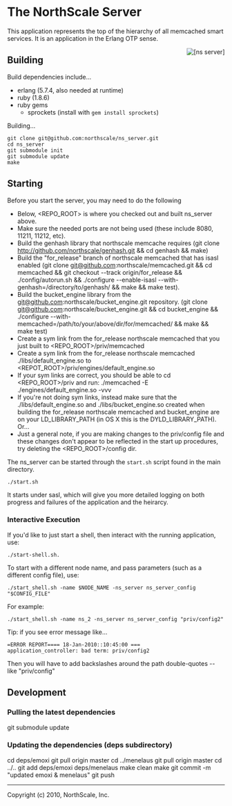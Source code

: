 # The NorthScale Server

This application represents the top of the hierarchy of all memcached
smart services.  It is an application in the Erlang OTP sense.

<div>
    <img src="https://github.com/northscale/ns_server/raw/master/doc/images/ns_server.png"
         alt="[ns server]" style="float: right"/>
</div>

## Building

Build dependencies include...

* erlang (5.7.4, also needed at runtime)
* ruby (1.8.6)
* ruby gems
    * sprockets (install with `gem install sprockets`)

Building...

    git clone git@github.com:northscale/ns_server.git
    cd ns_server
    git submodule init
    git submodule update
    make

## Starting

Before you start the server, you may need to do the following
  * Below, <REPO_ROOT> is where you checked out and built ns_server above.
  * Make sure the needed ports are not being used (these include
    8080, 11211, 11212, etc).
  * Build the genhash library that northscale memcache requires
    (git clone http://github.com/northscale/genhash.git &&
    cd genhash && make)
  * Build the "for_release" branch of northscale memcached that has isasl
    enabled (git clone git@github.com:northscale/memcached.git &&
    cd memcached &&
    git checkout --track origin/for_release &&
    ./config/autorun.sh &&
    ./configure --enable-isasl --with-genhash=/directory/to/genhash/ &&
    make && make test).
  * Build the bucket_engine library from the
    git@github.com:northscale/bucket_engine.git repository.
    (git clone git@github.com:northscale/bucket_engine.git &&
    cd bucket_engine &&
    ./configure --with-memcached=/path/to/your/above/dir/for/memcached/ &&
    make && make test)
  * Create a sym link from the for_release northscale memcached
    that you just built to <REPO_ROOT>/priv/memcached
  * Create a sym link from the for_release northscale memcached
    ./libs/default_engine.so to <REPOT_ROOT>/priv/engines/default_engine.so
  * If your sym links are correct, you should be able to cd <REPO_ROOT>/priv
    and run: ./memcached -E ./engines/default_engine.so -vvv
  * If you're not doing sym links, instead make sure that the
    ./libs/default_engine.so and ./libs/bucket_engine.so
    created when building the for_release northscale memcached
    and bucket_engine are on your LD_LIBRARY_PATH (in OS X
    this is the DYLD_LIBRARY_PATH).  Or...
  * Just a general note, if you are making changes to the priv/config file
    and these changes don't appear to be reflected in the start up
    procedures, try deleting the <REPO_ROOT>/config dir.

The ns_server can be started through the `start.sh` script found in the
main directory.

    ./start.sh

It starts under sasl, which will give you more detailed logging on
both progress and failures of the application and the heirarcy.

### Interactive Execution

If you'd like to just start a shell, then interact with the running
application, use:

    ./start-shell.sh.

To start with a different node name, and pass parameters (such as a
different config file), use:

    ./start_shell.sh -name $NODE_NAME -ns_server ns_server_config "$CONFIG_FILE"

For example:

    ./start_shell.sh -name ns_2 -ns_server ns_server_config "priv/config2"

Tip: if you see error message like...

    =ERROR REPORT==== 18-Jan-2010::10:45:00 ===
    application_controller: bad term: priv/config2

Then you will have to add backslashes around the path double-quotes --
like \"priv/config\"

## Development

### Pulling the latest dependencies

   git submodule update

### Updating the dependencies (deps subdirectory)

   cd deps/emoxi
   git pull origin master
   cd ../menelaus
   git pull origin master
   cd ../..
   git add deps/emoxi deps/menelaus
   make clean
   make
   git commit -m "updated emoxi & menelaus"
   git push


* * * * *
Copyright (c) 2010, NorthScale, Inc.
